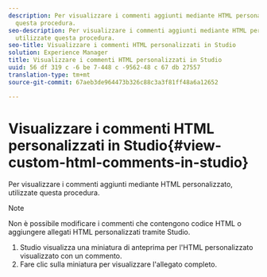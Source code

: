 ```yaml
---
description: Per visualizzare i commenti aggiunti mediante HTML personalizzato, utilizzate
  questa procedura.
seo-description: Per visualizzare i commenti aggiunti mediante HTML personalizzato,
  utilizzate questa procedura.
seo-title: Visualizzare i commenti HTML personalizzati in Studio
solution: Experience Manager
title: Visualizzare i commenti HTML personalizzati in Studio
uuid: 56 df 319 c -6 be 7-448 c -9562-48 c 67 db 27557
translation-type: tm+mt
source-git-commit: 67aeb3de964473b326c88c3a3f81ff48a6a12652

---
```



# Visualizzare i commenti HTML personalizzati in Studio{#view-custom-html-comments-in-studio}

Per visualizzare i commenti aggiunti mediante HTML personalizzato, utilizzate questa procedura.

>[!NOTE]
>
>Non è possibile modificare i commenti che contengono codice HTML o aggiungere allegati HTML personalizzati tramite Studio.

1. Studio visualizza una miniatura di anteprima per l'HTML personalizzato visualizzato con un commento.
1. Fare clic sulla miniatura per visualizzare l'allegato completo.
